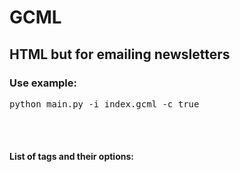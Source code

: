 
<h1>GCML</h1>
<h2>HTML but for emailing newsletters</h2>

<h3>Use example:</h3>
<pre>python main.py -i index.gcml -c true</pre>

<br/><br/>

<h4>List of tags and their options:</h4>

<p><code><gc-body [bgcolor]></code></p>
<p><code><gc-container [bgcolor] [width]></code></p>
<p><code><gc-table [bgcolor] [width] [height] [align]></code></p>
<p><code><gc-btn [fontcolor] [bgcolor] [width] [height] [radius] [fontsize]></code></p>
<p><code><gc-spacer [height] [bgcolor]></code></p>

